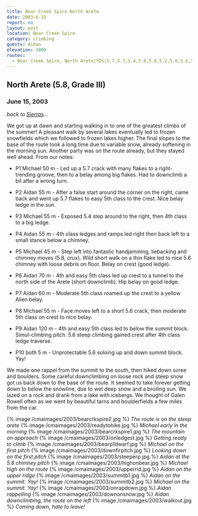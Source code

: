 ```yaml
---
title: Bear Creek Spire North Arete
date: 2003-6-15
report: no
layout: post
location: Bear Creek Spire
category: climbing
guests: Aidan
elevation: 1000
routes:
  - Bear Creek Spire, North Arete|YDS|5.7,5.7,5.4,5.0,5.8,5.2,5.0,5.6,5.6,5.6
---
```


<h2>North Arete (5.8, Grade III)</h2>
<h3>June 15, 2003</h3>

*back to [Sierras](#/sections/trips/2003_cali)...*

We got up at dawn and starting walking in to one of the greatest climbs
of the summer! A pleasant walk by several lakes eventually led to
frozen snowfields which we followed to frozen lakes higher.
The final slopes to the base of the route took a long time due to
variable snow, already softening in the morning sun. Another party
was on the route already, but they stayed well ahead. From our notes:


* P1 Michael 50 m -
Led up a 5.7 crack with many flakes to a right-trending groove, then to a
belay among big flakes. Had to downclimb a bit after a wrong turn.

* P2 Aidan 55 m -
After a false start around the corner on the right, came back and went up
5.7 flakes to easy 5th class to the crest. Nice belay ledge in the sun.

* P3 Michael 55 m -
Exposed 5.4 step around to the right, then 4th class to a big ledge.

* P4 Aidan 55 m -
4th class ledges and ramps led right then back left to a small stance
below a chimney.

* P5 Michael 45 m -
Step left into fantastic handjamming, liebacking and chimney moves
(5.8, crux). Wild short walk on a thin flake led to nice 5.6 chimney with loose
debris on floor. Belay on crest (good ledge).

* P6 Aidan 70 m -
4th and easy 5th class led up crest to a tunnel to the north side of the
Arete (short downclimb). Hip belay on good ledge.

* P7 Aidan 60 m -
Moderate 5th class roamed up the crest to a yellow Alien belay.

* P8 Michael 55 m - 
Face moves left to a  short 5.6 crack, then moderate 5th class on
crest to nice belay.

* P9 Aidan 120 m - 
4th and easy 5th class led to below the summit block. Simul-climbing
pitch. 5.6 steep climbing gained crest after 4th class ledge traverse.

* P10 both 5 m - 
Unprotectable 5.6 soloing up and down summit block. Yay!


We made one rappel from the summit to the south, then hiked down scree
and boulders. Some careful downclimbing on loose rock and steep snow
got us back down to the base of the route. It seemed to take forever getting
down to below the snowline, due to wet deep snow and a broiling sun.
We lazed on a rock and drank from a lake with icebergs. We thought of
Galen Rowell often as we went by beautiful tarns and boulderfields a few
miles from the car.




{% image /cmaimages/2003/bearcrkspire2.jpg %}
<i>The route is on the steep arete</i>
{% image /cmaimages/2003/readytohike.jpg %}
<i>Michael early in the morning</i>
{% image /cmaimages/2003/bearcrkspire1.jpg %}
<i>The mountain on approach</i>
{% image /cmaimages/2003/onledgest.jpg %}
<i>Getting ready to climb</i>
{% image /cmaimages/2003/bearp1dwarf.jpg %}
<i>Michael on the first pitch</i>
{% image /cmaimages/2003/downfirpitch.jpg %}
<i>Looking down on the first pitch</i>
{% image /cmaimages/2003/steeperp.jpg %}
<i>Aidan at the 5.8 chimney pitch</i>
{% image /cmaimages/2003/highonbear.jpg %}
<i>Michael high on the route</i>
{% image /cmaimages/2003/upperrid.jpg %}
<i>Aidan on the upper ridge</i>
{% image /cmaimages/2003/summitb1.jpg %}
<i>Aidan on the summit. Yay!</i>
{% image /cmaimages/2003/summitb2.jpg %}
<i>Michael on the summit. Yay!</i>
{% image /cmaimages/2003/onrapdown.jpg %}
<i>Aidan rappelling</i>
{% image /cmaimages/2003/downonsnow.jpg %}
<i>Aidan downclimbing, the route on the left</i>
{% image /cmaimages/2003/walkout.jpg %}
<i>Coming down, hate to leave!</i>
